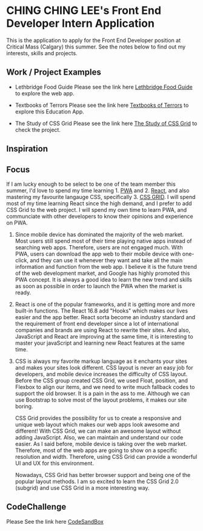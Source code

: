 # CHING CHING LEE's Front End Developer Intern Application

This is the application to apply for the Front End Developer position at Critical Mass (Calgary) this summer. See the notes below to find out my interests, skills and projects.

## Work / Project Examples

- Lethbridge Food Guide
  Please see the link here [Lethbridge Food Guide](https://github.com/leechingching/leth-food-master) to explore the web app.

- Textbooks of Terrors
  Please see the link here [Textbooks of Terrors](http://jekyll.chingchinglee.com/projects/textbooks_of_terrors/) to explore this Education App.

- The Study of CSS Grid
  Please see the link here [The Study of CSS Grid](http://jekyll.chingchinglee.com/projects/the_study_of_css_grid/) to check the project.

## Inspiration

## Focus

If I am lucky enough to be select to be one of the team member this summer, I'd love to spend my time learning 1. [PWA](https://developers.google.com/web/progressive-web-apps/) and 2. [React](https://reactjs.org/), and also mastering my favourite langauge CSS, specifically 3. [CSS GRID](https://learn.freecodecamp.org/responsive-web-design/css-grid/). I will spend most of my time learning React since the high demand, and I prefer to add CSS Grid to the web project. I will spend my own time to learn PWA, and communciate with other developers to know their opinions and experience on PWA.

1. Since mobile device has dominated the majority of the web market. Most users still spend most of their time playing native apps instead of searching web apps. Therefore, users are not engaged much. With PWA, users can download the app web to their mobile device with one-click, and they can use it whenever they want and take all the main information and function from the web app. I believe it is the future trend of the web development market, and Google has highly promoted this PWA concept. It is always a good idea to learn the new trend and skills as soon as possible in order to launch the PWA when the market is ready.

2. React is one of the popular frameworks, and it is getting more and more built-in functions. The React 16.8 add "Hooks" which makes our lives easier and the app better. React sorta become an industry standard and the requirement of front end developer since a lot of international companies and brands are using React to rewrite their sites. And also, JavaScript and React are improving at the same time, it is interesting to master your javaScript and learning new React features at the same time.

3. CSS is always my favorite markup language as it enchants your sites and makes your sites look different. CSS layout is never an easy job for developers, and mobile device increases the difficulty of CSS layout. Before the CSS group created CSS Grid, we used Float, position, and Flexbox to align our items, and we need to write much fallback codes to support the old browser. It is a pain in the ass to me. Although we can use Bootstrap to solve most of the layout problems, it makes our site boring.

   CSS Grid provides the possibility for us to create a responsive and unique web layout which makes our web apps look awesome and different! With CSS Grid, we can make an awesome layout without adding JavaScript. Also, we can maintain and understand our code easier. As I said before, mobile device is taking over the web market. Therefore, most of the web apps are going to show on a specific resolution and width. Therefore, using CSS Grid can provide a wonderful UI and UX for this environment.

   Nowadays, CSS Grid has better browser support and being one of the popular layout methods. I am so excited to learn the CSS Grid 2.0 (subgrid) and use CSS Grid in a more interesting way. 
   

## CodeChallenge

Please See the link here [CodeSandBox](https://codesandbox.io/s/3v13wv4v7p)
